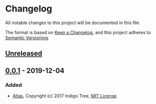 # Changelog
All notable changes to this project will be documented in this file.

The format is based on [Keep a Changelog](https://keepachangelog.com/en/1.0.0/),
and this project adheres to [Semantic Versioning](https://semver.org/spec/v2.0.0.html).

## [Unreleased]

## [0.0.1] - 2019-12-04
### Added
- [Atlas](https://github.com/indigotree/atlas), Copyright (c) 2017 Indigo Tree, [MIT License](https://github.com/indigotree/atlas/blob/master/LICENSE).

[Unreleased]: https://github.com/h-enk/hyas/compare/v0.0.1...HEAD
[0.0.1]: https://github.com/h-enk/hyas/releases/tag/v0.0.1